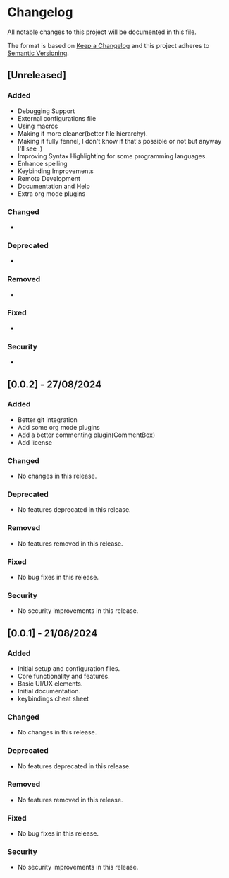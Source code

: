 # Changelog

All notable changes to this project will be documented in this file.

The format is based on [Keep a Changelog](https://keepachangelog.com/en/1.0.0/) and this project adheres to [Semantic Versioning](https://semver.org/spec/v2.0.0.html).

## [Unreleased]

### Added
- Debugging Support
- External configurations file
- Using macros
- Making it more cleaner(better file hierarchy).
- Making it fully fennel, I don't know if that's possible or not but anyway I'll see :)
- Improving Syntax Highlighting for some programming languages.
- Enhance spelling
- Keybinding Improvements
- Remote Development
- Documentation and Help
- Extra org mode plugins

### Changed
- 

### Deprecated
- 

### Removed
- 

### Fixed
- 

### Security
- 

## [0.0.2] - 27/08/2024

### Added
- Better git integration
- Add some org mode plugins
- Add a better commenting plugin(CommentBox)
- Add license

### Changed
- No changes in this release.

### Deprecated
- No features deprecated in this release.

### Removed
- No features removed in this release.

### Fixed
- No bug fixes in this release.

### Security
- No security improvements in this release.


## [0.0.1] - 21/08/2024 

### Added
- Initial setup and configuration files.
- Core functionality and features.
- Basic UI/UX elements.
- Initial documentation.
- keybindings cheat sheet 

### Changed
- No changes in this release.

### Deprecated
- No features deprecated in this release.

### Removed
- No features removed in this release.

### Fixed
- No bug fixes in this release.

### Security
- No security improvements in this release.

